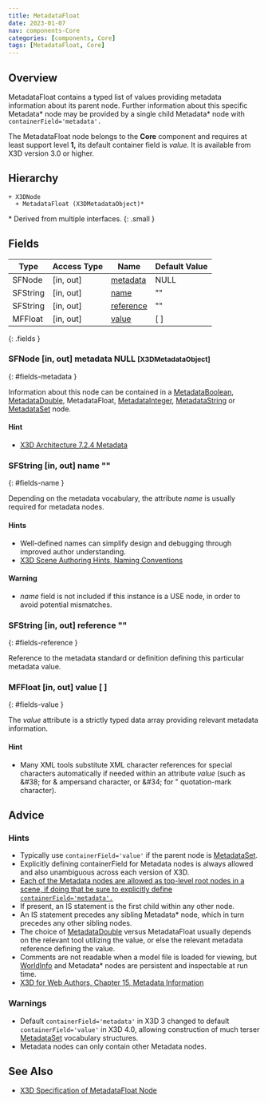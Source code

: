 ```yaml
---
title: MetadataFloat
date: 2023-01-07
nav: components-Core
categories: [components, Core]
tags: [MetadataFloat, Core]
---
```

<style>
.post h3 {
  word-spacing: 0.2em;
}
</style>

## Overview

MetadataFloat contains a typed list of values providing metadata information about its parent node. Further information about this specific Metadata* node may be provided by a single child Metadata* node with `containerField='metadata'.`

The MetadataFloat node belongs to the **Core** component and requires at least support level **1,** its default container field is *value.* It is available from X3D version 3.0 or higher.

## Hierarchy

```
+ X3DNode
  + MetadataFloat (X3DMetadataObject)*
```

\* Derived from multiple interfaces.
{: .small }

## Fields

| Type | Access Type | Name | Default Value |
| ---- | ----------- | ---- | ------------- |
| SFNode | [in, out] | [metadata](#fields-metadata) | NULL  |
| SFString | [in, out] | [name](#fields-name) | "" |
| SFString | [in, out] | [reference](#fields-reference) | "" |
| MFFloat | [in, out] | [value](#fields-value) | [ ] |
{: .fields }

### SFNode [in, out] **metadata** NULL <small>[X3DMetadataObject]</small>
{: #fields-metadata }

Information about this node can be contained in a [MetadataBoolean](/x_ite/components/core/metadataboolean/), [MetadataDouble](/x_ite/components/core/metadatadouble/), MetadataFloat, [MetadataInteger](/x_ite/components/core/metadatainteger/), [MetadataString](/x_ite/components/core/metadatastring/) or [MetadataSet](/x_ite/components/core/metadataset/) node.

#### Hint

- [X3D Architecture 7.2.4 Metadata](https://www.web3d.org/specifications/X3Dv4/ISO-IEC19775-1v4-IS/Part01/components/core.html#Metadata)

### SFString [in, out] **name** ""
{: #fields-name }

Depending on the metadata vocabulary, the attribute *name* is usually required for metadata nodes.

#### Hints

- Well-defined names can simplify design and debugging through improved author understanding.
- [X3D Scene Authoring Hints, Naming Conventions](https://www.web3d.org/x3d/content/examples/X3dSceneAuthoringHints.html#NamingConventions)

#### Warning

- *name* field is not included if this instance is a USE node, in order to avoid potential mismatches.

### SFString [in, out] **reference** ""
{: #fields-reference }

Reference to the metadata standard or definition defining this particular metadata value.

### MFFloat [in, out] **value** [ ]
{: #fields-value }

The *value* attribute is a strictly typed data array providing relevant metadata information.

#### Hint

- Many XML tools substitute XML character references for special characters automatically if needed within an attribute *value* (such as &amp;#38; for &amp; ampersand character, or &amp;#34; for " quotation-mark character).

## Advice

### Hints

- Typically use `containerField='value'` if the parent node is [MetadataSet](/x_ite/components/core/metadataset/).
- Explicitly defining containerField for Metadata nodes is always allowed and also unambiguous across each version of X3D.
- [Each of the Metadata nodes are allowed as top-level root nodes in a scene, if doing that be sure to explicitly define `containerField='metadata'.`](https://www.web3d.org/specifications/X3Dv4Draft/ISO-IEC19775-1v4-DIS/Part01/concepts.html#Rootnodes)
- If present, an IS statement is the first child within any other node.
- An IS statement precedes any sibling Metadata* node, which in turn precedes any other sibling nodes.
- The choice of [MetadataDouble](/x_ite/components/core/metadatadouble/) versus MetadataFloat usually depends on the relevant tool utilizing the value, or else the relevant metadata reference defining the value.
- Comments are not readable when a model file is loaded for viewing, but [WorldInfo](/x_ite/components/core/worldinfo/) and Metadata* nodes are persistent and inspectable at run time.
- [X3D for Web Authors, Chapter 15, Metadata Information](https://www.web3d.org/x3d/content/examples/X3dForWebAuthors/Chapter15-Metadata/Chapter15-MetadataInformation.html)

### Warnings

- Default `containerField='metadata'` in X3D 3 changed to default `containerField='value'` in X3D 4.0, allowing construction of much terser [MetadataSet](/x_ite/components/core/metadataset/) vocabulary structures.
- Metadata nodes can only contain other Metadata nodes.

## See Also

- [X3D Specification of MetadataFloat Node](https://www.web3d.org/documents/specifications/19775-1/V4.0/Part01/components/core.html#MetadataFloat)
